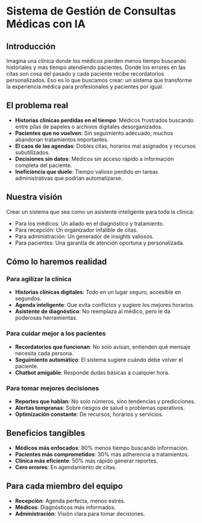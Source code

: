 # Sistema de Gestión de Consultas Médicas con IA

## Introducción
Imagina una clínica donde los médicos pierden menos tiempo buscando historiales y más tiempo atendiendo pacientes. Donde los errores en las citas son cosa del pasado y cada paciente recibe recordatorios personalizados. Eso es lo que buscamos crear: un sistema que transforme la experiencia médica para profesionales y pacientes por igual.

## El problema real
- **Historias clínicas perdidas en el tiempo**: Médicos frustrados buscando entre pilas de papeles o archivos digitales desorganizados.
- **Pacientes que no vuelven**: Sin seguimiento adecuado, muchos abandonan tratamientos importantes.
- **El caos de las agendas**: Dobles citas, horarios mal asignados y recursos subutilizados.
- **Decisiones sin datos**: Médicos sin acceso rápido a información completa del paciente.
- **Ineficiencia que duele**: Tiempo valioso perdido en tareas administrativas que podrían automatizarse.

## Nuestra visión
Crear un sistema que sea como un asistente inteligente para toda la clínica:
- Para los médicos: Un aliado en el diagnóstico y tratamiento.
- Para recepción: Un organizador infalible de citas.
- Para administración: Un generador de insights valiosos.
- Para pacientes: Una garantía de atención oportuna y personalizada.

## Cómo lo haremos realidad

### Para agilizar la clínica
- **Historias clínicas digitales**: Todo en un lugar seguro, accesible en segundos.
- **Agenda inteligente**: Que evita conflictos y sugiere los mejores horarios.
- **Asistente de diagnóstico**: No reemplaza al médico, pero le da poderosas herramientas.

### Para cuidar mejor a los pacientes
- **Recordatorios que funcionan**: No solo avisan, entienden qué mensaje necesita cada persona.
- **Seguimiento automático**: El sistema sugiere cuándo debe volver el paciente.
- **Chatbot amigable**: Responde dudas básicas a cualquier hora.

### Para tomar mejores decisiones
- **Reportes que hablan**: No solo números, sino tendencias y predicciones.
- **Alertas tempranas**: Sobre riesgos de salud o problemas operativos.
- **Optimización constante**: De recursos, horarios y servicios.

## Beneficios tangibles
- **Médicos más enfocados**: 80% menos tiempo buscando información.
- **Pacientes más comprometidos**: 30% más adherencia a tratamientos.
- **Clínica más eficiente**: 50% más rápido generar reportes.
- **Cero errores**: En agendamiento de citas.

## Para cada miembro del equipo
- **Recepción**: Agenda perfecta, menos estrés.
- **Médicos**: Diagnósticos más informados.
- **Administración**: Visión clara para tomar decisiones.